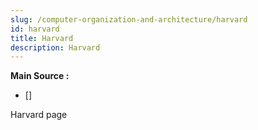 ```yaml
---
slug: /computer-organization-and-architecture/harvard
id: harvard
title: Harvard
description: Harvard
---
```


**Main Source :**

- [] 

Harvard page
